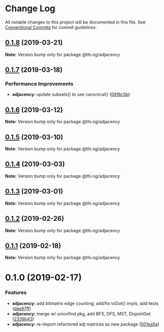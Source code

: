 # Change Log

All notable changes to this project will be documented in this file.
See [Conventional Commits](https://conventionalcommits.org) for commit guidelines.

## [0.1.8](https://github.com/thi-ng/umbrella/compare/@thi.ng/adjacency@0.1.7...@thi.ng/adjacency@0.1.8) (2019-03-21)

**Note:** Version bump only for package @thi.ng/adjacency





## [0.1.7](https://github.com/thi-ng/umbrella/compare/@thi.ng/adjacency@0.1.6...@thi.ng/adjacency@0.1.7) (2019-03-18)


### Performance Improvements

* **adjacency:** update subsets() to use canonical() ([0918c5b](https://github.com/thi-ng/umbrella/commit/0918c5b))





## [0.1.6](https://github.com/thi-ng/umbrella/compare/@thi.ng/adjacency@0.1.5...@thi.ng/adjacency@0.1.6) (2019-03-12)

**Note:** Version bump only for package @thi.ng/adjacency





## [0.1.5](https://github.com/thi-ng/umbrella/compare/@thi.ng/adjacency@0.1.4...@thi.ng/adjacency@0.1.5) (2019-03-10)

**Note:** Version bump only for package @thi.ng/adjacency





## [0.1.4](https://github.com/thi-ng/umbrella/compare/@thi.ng/adjacency@0.1.3...@thi.ng/adjacency@0.1.4) (2019-03-03)

**Note:** Version bump only for package @thi.ng/adjacency





## [0.1.3](https://github.com/thi-ng/umbrella/compare/@thi.ng/adjacency@0.1.2...@thi.ng/adjacency@0.1.3) (2019-03-01)

**Note:** Version bump only for package @thi.ng/adjacency





## [0.1.2](https://github.com/thi-ng/umbrella/compare/@thi.ng/adjacency@0.1.1...@thi.ng/adjacency@0.1.2) (2019-02-26)

**Note:** Version bump only for package @thi.ng/adjacency





## [0.1.1](https://github.com/thi-ng/umbrella/compare/@thi.ng/adjacency@0.1.0...@thi.ng/adjacency@0.1.1) (2019-02-18)

**Note:** Version bump only for package @thi.ng/adjacency





# 0.1.0 (2019-02-17)


### Features

* **adjacency:** add bitmatrix edge counting, add/fix toDot() impls, add tests ([dae97ff](https://github.com/thi-ng/umbrella/commit/dae97ff))
* **adjacency:** merge w/ unionfind pkg, add BFS, DFS, MST, DisjointSet ([2339b43](https://github.com/thi-ng/umbrella/commit/2339b43))
* **adjacency:** re-import refactored adj matrices as new package ([501ea5e](https://github.com/thi-ng/umbrella/commit/501ea5e))
